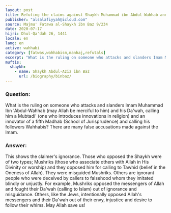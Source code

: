 ```yaml
---
layout: post
title: Refuting the claims against Shaykh Muhammad ibn Abdul-Wahhab and his Da'wah
publisher: "alsalafiyyah@icloud.com"
source: Majmu' Fatawa al-Shaykh ibn Baz 9/234
date: 2020-07-17
hijri: Dhul-Qa'dah 26, 1441
locale: en
lang: en
active: wahhabi
category: [fatwas,wahhabism,manhaj,refutals]
excerpt: "What is the ruling on someone who attacks and slanders Imam Muhammad Ibn 'Abdul-Wahhab and his Da'wah."
muftis:
  shaykh: 
    - name: Shaykh Abdul-Aziz ibn Baz
      url: /biography/binbaz/
---
```


### Question: 
What is the ruling on someone who attacks and slanders Imam Muhammad Ibn 'Abdul-Wahhab (may Allah be merciful to him) and his Da'wah, calling him a Mubtadi' (one who introduces innovations in religion) and an innovator of a fifth Madhab (School of Jurisprudence) and calling his followers Wahhabis? There are many false accusations made against the Imam.

### Answer: 
This shows the claimer's ignorance. Those who opposed the Shaykh were of two types; Mushriks (those who associate others with Allah in His Divinity or worship) and they opposed him for calling to Tawhid (belief in the Oneness of Allah). They were misguided Mushriks. Others are ignorant people who were deceived by callers to falsehood whom they imitated blindly or unjustly. For example, Mushriks opposed the messengers of Allah and fought their Da'wah (calling to Islam) out of ignorance and misguidance. Others, like the Jews, intentionally opposed Allah's messengers and their Da'wah out of their envy, injustice and desire to follow their whims. May Allah save us! 
